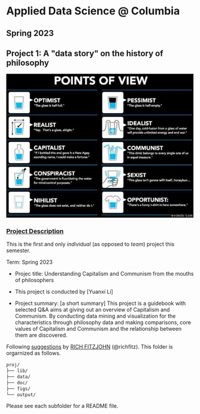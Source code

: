 # Applied Data Science @ Columbia
## Spring 2023
## Project 1: A "data story" on the history of philosophy

<img src="figs/100126-the-glass.jpeg" width="500">

### [Project Description](doc/)
This is the first and only *individual* (as opposed to *team*) project this semester. 

Term: Spring 2023

+ Projec title: Understanding Capitalism and Communism from the mouths of philosophers
+ This project is conducted by [Yuanxi Li]

+ Project summary: [a short summary] This project is a guidebook with selected Q&A aims at giving out an overview of Capitalism and Communism. By conducting data mining and visualization for the characteristics through philosophy data and making comparisons,  core values of Capitalism and Communism and the relationship between them are discovered.

Following [suggestions](http://nicercode.github.io/blog/2013-04-05-projects/) by [RICH FITZJOHN](http://nicercode.github.io/about/#Team) (@richfitz). This folder is orgarnized as follows.

```
proj/
├── lib/
├── data/
├── doc/
├── figs/
└── output/
```

Please see each subfolder for a README file.
